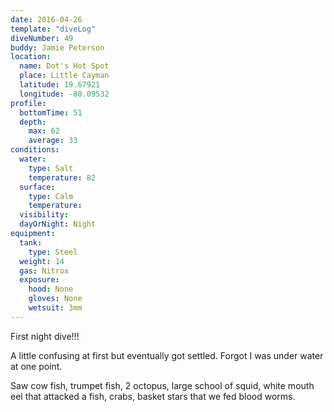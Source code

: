```yaml
---
date: 2016-04-26
template: "diveLog"
diveNumber: 49
buddy: Jamie Peterson
location:
  name: Dot's Hot Spot
  place: Little Cayman
  latitude: 19.67921
  longitude: -80.09532
profile:
  bottomTime: 51
  depth:
    max: 62
    average: 33
conditions:
  water:
    type: Salt
    temperature: 82
  surface:
    type: Calm
    temperature:
  visibility:
  dayOrNight: Night
equipment:
  tank:
    type: Steel
  weight: 14
  gas: Nitrox
  exposure:
    hood: None
    gloves: None
    wetsuit: 3mm
---
```

First night dive!!!

A little confusing at first but eventually got settled. Forgot I was under water at one point.

Saw cow fish, trumpet fish, 2 octopus, large school of squid, white mouth eel that attacked a fish, crabs, basket stars that we fed blood worms.
